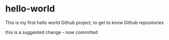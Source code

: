 # hello-world
This is my first hello world Github project, to get to know Github repositories

this is a suggested change - now committed
